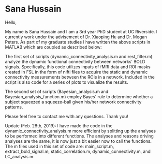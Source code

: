 # Sana Hussain

Hello,

My name is Sana Hussain and I am a 3rd year PhD student at UC Riverside.  I currently work under the advisement of Dr. Xiaoping Hu and Dr. Megan Peters.  As part of my graduate studies I have written the above scripts in MATLAB which are coupled as described below:

The first set of scripts (dynamic_connectivity_analysis.m and rest_filter.m) analyze the dynamic functional connectivity between networks' BOLD signals.  Specifically, this code utilizes inputs of fMRI data and ROI masks created in FSL in the form of nifti files to acquire the static and dynamic connectivity measurements between the ROIs in a network.  Included in the script is also code for a series of plots to visualize the results.

The second set of scripts (Bayesian_analysis.m and Bayesian_analysis_function.m) employ Bayes' rule to determine whether a subject squeezed a squeeze-ball given his/her network connectivity patterns.

Please feel free to contact me with any questions. Thank you!

Update (Feb. 28th, 2019): I have made the code in the dynamic_connectivity_analysis.m more efficient by splitting up the analyses to be performed into different functions.  The analyses and reasons driving analyses are the same, it is now just a bit easier now to call the functions.  The m files used in this set of code are: main_script.m, extract_bold_signal.m, static_correlation.m, dynamic_connectivity.m, and LC_analysis.m






